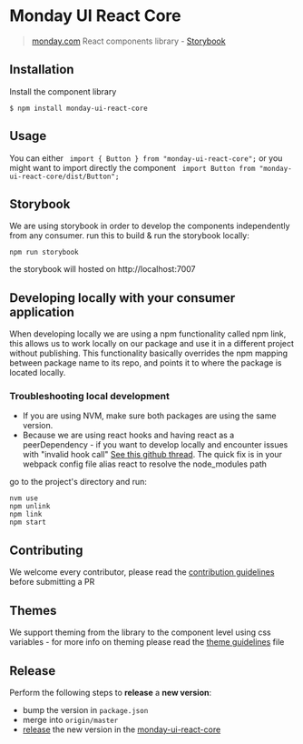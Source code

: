 # Monday UI React Core
>[monday.com](https://www.monday.com) React components library - [Storybook](https://style.monday.com)

## Installation
Install the component library
```
$ npm install monday-ui-react-core
```

## Usage
You can either ` import { Button } from "monday-ui-react-core";`
or you might want to import directly the component ` import Button from "monday-ui-react-core/dist/Button";`   

## Storybook
We are using storybook in order to develop the components independently from any consumer.
run this to build & run the storybook locally:
```
npm run storybook
```
the storybook will hosted on http://localhost:7007


## Developing locally with your consumer application
When developing locally we are using a npm functionality called npm link, this allows us to 
work locally on our package and use it in a different project without publishing.
This functionality basically overrides the npm mapping between package name to its repo, and points it to where the package is located locally.

### Troubleshooting local development
* If you are using NVM, make sure both packages are using the same version.
* Because we are using react hooks and having react as a peerDependency - if you want to develop locally and encounter issues with "invalid hook call" [See this github thread](https://github.com/facebook/react/issues/13991). The quick fix is in your webpack config file alias react to resolve the node_modules path


  
go to the project's directory and run:
```
nvm use
npm unlink
npm link
npm start
```

## Contributing
We welcome every contributor, please read the [contribution guidelines](CONTRIBUTING.md) before submitting a PR 

## Themes
We support theming from the library to the component level using css variables - for more info on theming please read the [theme guidelines](THEME_README.md) file

## Release
Perform the following steps to **release** a **new version**:
* bump the version in `package.json`
* merge into `origin/master`
* [release](https://docs.github.com/en/free-pro-team@latest/github/administering-a-repository/managing-releases-in-a-repository) the new version in the [monday-ui-react-core
](https://github.com/DaPulse/monday-ui-react-core)
